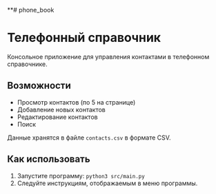 **# phone_book

# Телефонный справочник

Консольное приложение для управления контактами в телефонном справочнике.

## Возможности

- Просмотр контактов (по 5 на странице)
- Добавление новых контактов
- Редактирование контактов
- Поиск

Данные хранятся в файле `contacts.csv` в формате CSV.

## Как использовать

1. Запустите программу:
`python3 src/main.py`
2. Следуйте инструкциям, отображаемым в меню программы.

